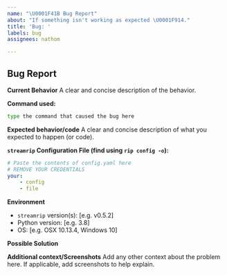 ```yaml
---
name: "\U0001F41B Bug Report"
about: "If something isn't working as expected \U0001F914."
title: 'Bug: '
labels: bug
assignees: nathom

---
```


## Bug Report

**Current Behavior**
A clear and concise description of the behavior.

**Command used:**

```bash
type the command that caused the bug here
```

**Expected behavior/code**
A clear and concise description of what you expected to happen (or code).

**`streamrip` Configuration File (find using `rip config -o`):**

<!-- If the command isn't working, you can find the file at one of the following paths:-->

<!-- macOS: ~/Library/Application Support/streamrip -->

<!-- Linux: ~/.config/streamrip or ~/.streamrip -->

<!-- Windows: \Users\<username>\AppData\Local\Foo Bar -->

```yaml
# Paste the contents of config.yaml here
# REMOVE YOUR CREDENTIALS
your:
    - config
    - file
```

**Environment**

- `streamrip` version(s): [e.g. v0.5.2]
- Python version: [e.g. 3.8]
- OS: [e.g. OSX 10.13.4, Windows 10]

**Possible Solution**
<!--- Only if you have suggestions on a fix for the bug -->

**Additional context/Screenshots**
Add any other context about the problem here. If applicable, add screenshots to help explain.
